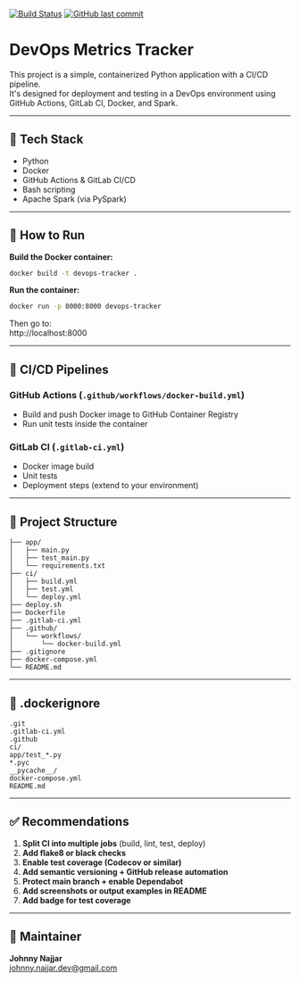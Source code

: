[![Build Status](https://github.com/JohnnyNajjar/devops_metrics_tracker/actions/workflows/docker-build.yml/badge.svg)](https://github.com/JohnnyNajjar/devops_metrics_tracker/actions/workflows/docker-build.yml)
[![GitHub last commit](https://img.shields.io/github/last-commit/JohnnyNajjar/devops_metrics_tracker.svg)](https://github.com/JohnnyNajjar/devops_metrics_tracker/commits/main)
# DevOps Metrics Tracker

This project is a simple, containerized Python application with a CI/CD pipeline.  
It's designed for deployment and testing in a DevOps environment using GitHub Actions, GitLab CI, Docker, and Spark.

---

## 🔧 Tech Stack

- Python  
- Docker  
- GitHub Actions & GitLab CI/CD  
- Bash scripting  
- Apache Spark (via PySpark)

---

## 🚀 How to Run

**Build the Docker container:**

```bash
docker build -t devops-tracker .
```

**Run the container:**

```bash
docker run -p 8000:8000 devops-tracker
```

Then go to:  
http://localhost:8000

---

## 🔁 CI/CD Pipelines

### GitHub Actions (`.github/workflows/docker-build.yml`)

- Build and push Docker image to GitHub Container Registry  
- Run unit tests inside the container

### GitLab CI (`.gitlab-ci.yml`)

- Docker image build  
- Unit tests  
- Deployment steps (extend to your environment)

---

## 📁 Project Structure

```
├── app/
│   ├── main.py
│   ├── test_main.py
│   └── requirements.txt
├── ci/
│   ├── build.yml
│   ├── test.yml
│   └── deploy.yml
├── deploy.sh
├── Dockerfile
├── .gitlab-ci.yml
├── .github/
│   └── workflows/
│       └── docker-build.yml
├── .gitignore
├── docker-compose.yml
└── README.md
```

---

## 🧽 .dockerignore

```
.git
.gitlab-ci.yml
.github
ci/
app/test_*.py
*.pyc
__pycache__/
docker-compose.yml
README.md
```

---

## ✅ Recommendations

1. **Split CI into multiple jobs** (build, lint, test, deploy)
2. **Add flake8 or black checks**
3. **Enable test coverage (Codecov or similar)**
4. **Add semantic versioning + GitHub release automation**
5. **Protect main branch + enable Dependabot**
6. **Add screenshots or output examples in README**
7. **Add badge for test coverage**

---

## 👤 Maintainer

**Johnny Najjar**  
[johnny.najjar.dev@gmail.com](mailto:johnny.najjar.dev@gmail.com)

